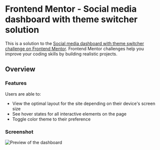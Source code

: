 # Frontend Mentor - Social media dashboard with theme switcher solution

This is a solution to the [Social media dashboard with theme switcher challenge on Frontend Mentor](https://www.frontendmentor.io/challenges/social-media-dashboard-with-theme-switcher-6oY8ozp_H). Frontend Mentor challenges help you improve your coding skills by building realistic projects.

## Overview

### Features

Users are able to:

- View the optimal layout for the site depending on their device's screen size
- See hover states for all interactive elements on the page
- Toggle color theme to their preference

### Screenshot

![Preview of the dashboard](./images/screenshot.png)

